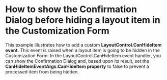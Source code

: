 # How to show the Confirmation Dialog before hiding a layout item in the Customization Form


<p>This example illustrates how to add a custom <strong>LayoutControl.CanHideItem event</strong>. This event is raised when a layout item is going to be hidden in the Customization Form. In the LayoutControl.CanHideItem event handler, you can show the Confirmation Dialog and, based upon its result, set the <strong>CanHideItemEventArgs.CanHide</strong><strong>Item</strong><strong> property</strong> to false to prevent a processed item from being hidden.</p>

<br/>


